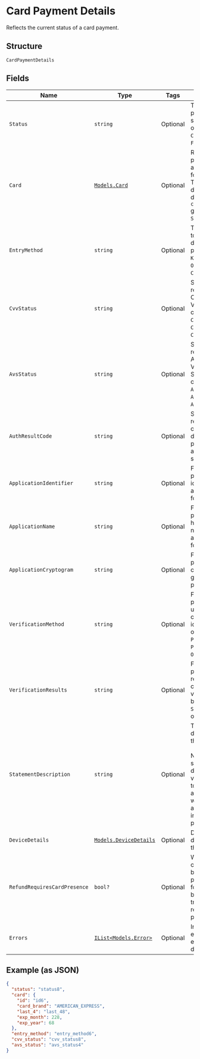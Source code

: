 
# Card Payment Details

Reflects the current status of a card payment.

## Structure

`CardPaymentDetails`

## Fields

| Name | Type | Tags | Description |
|  --- | --- | --- | --- |
| `Status` | `string` | Optional | The card payment's current state. It can be one of: `AUTHORIZED`, `CAPTURED`, `VOIDED`,<br>`FAILED`. |
| `Card` | [`Models.Card`](/doc/models/card.md) | Optional | Represents the payment details of a card to be used for payments. These<br>details are determined by the `card_nonce` generated by `SqPaymentForm`. |
| `EntryMethod` | `string` | Optional | The method used to enter the card's details for the payment.  Can be<br>`KEYED`, `SWIPED`, `EMV`, `ON_FILE`, or `CONTACTLESS`. |
| `CvvStatus` | `string` | Optional | Status code returned from the Card Verification Value (CVV) check. Can be<br>`CVV_ACCEPTED`, `CVV_REJECTED`, `CVV_NOT_CHECKED`. |
| `AvsStatus` | `string` | Optional | Status code returned from the Address Verification System (AVS) check. Can be<br>`AVS_ACCEPTED`, `AVS_REJECTED`, `AVS_NOT_CHECKED`. |
| `AuthResultCode` | `string` | Optional | Status code returned by the card issuer that describes the payment's<br>authorization status. |
| `ApplicationIdentifier` | `string` | Optional | For EMV payments, identifies the EMV application used for the payment. |
| `ApplicationName` | `string` | Optional | For EMV payments, the human-readable name of the EMV application used for the payment. |
| `ApplicationCryptogram` | `string` | Optional | For EMV payments, the cryptogram generated for the payment. |
| `VerificationMethod` | `string` | Optional | For EMV payments, method used to verify the cardholder's identity.  Can be one of<br>`PIN`, `SIGNATURE`, `PIN_AND_SIGNATURE`, `ON_DEVICE`, or `NONE`. |
| `VerificationResults` | `string` | Optional | For EMV payments, the results of the cardholder verification.  Can be one of<br>`SUCCESS`, `FAILURE`, or `UNKNOWN`. |
| `StatementDescription` | `string` | Optional | The statement description sent to the card networks.<br><br>Note: The actual statement description will vary and is likely to be truncated and appended with<br>additional information on a per issuer basis. |
| `DeviceDetails` | [`Models.DeviceDetails`](/doc/models/device-details.md) | Optional | Details about the device that took the payment. |
| `RefundRequiresCardPresence` | `bool?` | Optional | Whether or not the card is required to be physically present in order for the payment to<br>be refunded.  If true, the card is required to be present. |
| `Errors` | [`IList<Models.Error>`](/doc/models/error.md) | Optional | Information on errors encountered during the request. |

## Example (as JSON)

```json
{
  "status": "status8",
  "card": {
    "id": "id6",
    "card_brand": "AMERICAN_EXPRESS",
    "last_4": "last_48",
    "exp_month": 228,
    "exp_year": 68
  },
  "entry_method": "entry_method6",
  "cvv_status": "cvv_status8",
  "avs_status": "avs_status4"
}
```

